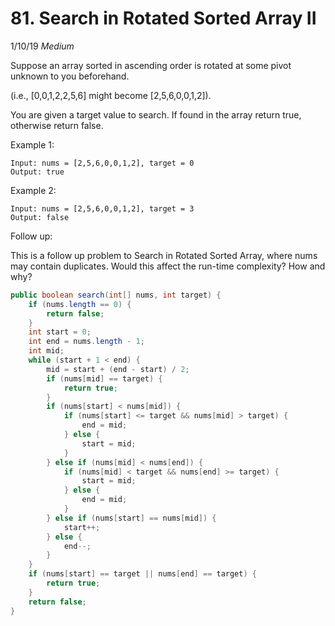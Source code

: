 # 81. Search in Rotated Sorted Array II
1/10/19
*Medium*

Suppose an array sorted in ascending order is rotated at some pivot unknown to you beforehand.

(i.e., [0,0,1,2,2,5,6] might become [2,5,6,0,0,1,2]).

You are given a target value to search. If found in the array return true, otherwise return false.

Example 1:
```
Input: nums = [2,5,6,0,0,1,2], target = 0
Output: true
```
Example 2:
```
Input: nums = [2,5,6,0,0,1,2], target = 3
Output: false
```
Follow up:

This is a follow up problem to Search in Rotated Sorted Array, where nums may contain duplicates.
Would this affect the run-time complexity? How and why?

```Java
public boolean search(int[] nums, int target) {
    if (nums.length == 0) {
        return false;
    }
    int start = 0;
    int end = nums.length - 1;
    int mid;
    while (start + 1 < end) {
        mid = start + (end - start) / 2;
        if (nums[mid] == target) {
            return true;
        }
        if (nums[start] < nums[mid]) {
            if (nums[start] <= target && nums[mid] > target) {
                end = mid;
            } else {
                start = mid;
            }
        } else if (nums[mid] < nums[end]) {
            if (nums[mid] < target && nums[end] >= target) {
                start = mid;
            } else {
                end = mid;
            }
        } else if (nums[start] == nums[mid]) {
            start++;
        } else {
            end--;
        }
    }
    if (nums[start] == target || nums[end] == target) {
        return true;
    }
    return false;
}
```
